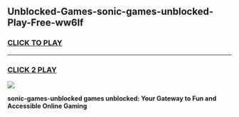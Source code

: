 
## Unblocked-Games-sonic-games-unblocked-Play-Free-ww6lf
<h3>
<a href="https://premium76.site?title=sonic-games-unblocked&ref=10A">CLICK TO PLAY</a></h3>
<hr>

<h3>
<a href="https://premium76.site?title=sonic-games-unblocked&ref=10A">CLICK 2 PLAY</a>
  
</h3>

<a href="https://premium76.site?title=sonic-games-unblocked&ref=10A"><img src="https://clearcache.store/games.png"></a>


**sonic-games-unblocked games unblocked: Your Gateway to Fun and Accessible Online Gaming**
